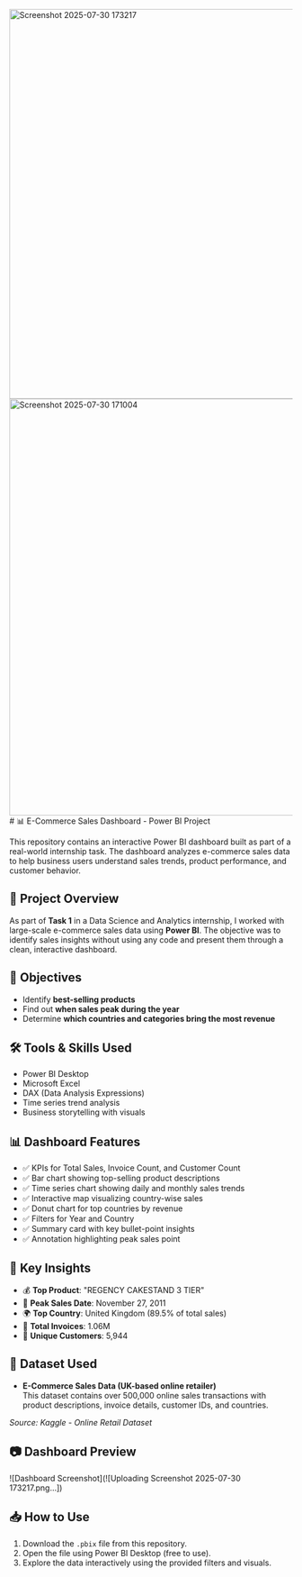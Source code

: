 <img width="1243" height="692" alt="Screenshot 2025-07-30 173217" src="https://github.com/user-attachments/assets/2071d5b6-0a62-4485-911c-29b34d7dd209" /><img width="1352" height="740" alt="Screenshot 2025-07-30 171004" src="https://github.com/user-attachments/assets/91d0fe61-c17e-4645-acdc-e58c2fb052a2" /># 📊 E-Commerce Sales Dashboard - Power BI Project

This repository contains an interactive Power BI dashboard built as part of a real-world internship task. The dashboard analyzes e-commerce sales data to help business users understand sales trends, product performance, and customer behavior.

## 📌 Project Overview

As part of **Task 1** in a Data Science and Analytics internship, I worked with large-scale e-commerce sales data using **Power BI**. The objective was to identify sales insights without using any code and present them through a clean, interactive dashboard.

## 🎯 Objectives

- Identify **best-selling products**
- Find out **when sales peak during the year**
- Determine **which countries and categories bring the most revenue**

## 🛠 Tools & Skills Used

- Power BI Desktop
- Microsoft Excel
- DAX (Data Analysis Expressions)
- Time series trend analysis
- Business storytelling with visuals

## 📊 Dashboard Features

- ✅ KPIs for Total Sales, Invoice Count, and Customer Count
- ✅ Bar chart showing top-selling product descriptions
- ✅ Time series chart showing daily and monthly sales trends
- ✅ Interactive map visualizing country-wise sales
- ✅ Donut chart for top countries by revenue
- ✅ Filters for Year and Country
- ✅ Summary card with key bullet-point insights
- ✅ Annotation highlighting peak sales point

## 🧠 Key Insights

- 💰 **Top Product**: "REGENCY CAKESTAND 3 TIER"
- 📅 **Peak Sales Date**: November 27, 2011
- 🌍 **Top Country**: United Kingdom (89.5% of total sales)
- 🧾 **Total Invoices**: 1.06M
- 👥 **Unique Customers**: 5,944

## 📂 Dataset Used

- **E-Commerce Sales Data (UK-based online retailer)**  
  This dataset contains over 500,000 online sales transactions with product descriptions, invoice details, customer IDs, and countries.  

_Source: Kaggle - Online Retail Dataset_

## 📷 Dashboard Preview

![Dashboard Screenshot](![Uploading Screenshot 2025-07-30 173217.png…])


## 📥 How to Use

1. Download the `.pbix` file from this repository.
2. Open the file using Power BI Desktop (free to use).
3. Explore the data interactively using the provided filters and visuals.
